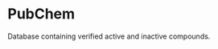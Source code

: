 # PubChem

Database containing verified active and inactive compounds.

<!-- REFERENCES -->

[^data-website]: [pubchem.ncbi.nlm.nih.gov/](https://pubchem.ncbi.nlm.nih.gov/)
[^kim2023pubchem]: Kim, S., Chen, J., Cheng, T., Gindulyte, A., He, J., He, S., Li, Q., Shoemaker, B. A., Thiessen, P. A., Yu, B., Zaslavsky, L., Zhang, J., & Bolton, E. E. (2023). PubChem 2023 update. *Nucleic Acids Res., 51*(D1), D1373–D1380. DOI: [10.1093/nar/gkac956](https://doi.org/10.1093/nar/gkac956)
